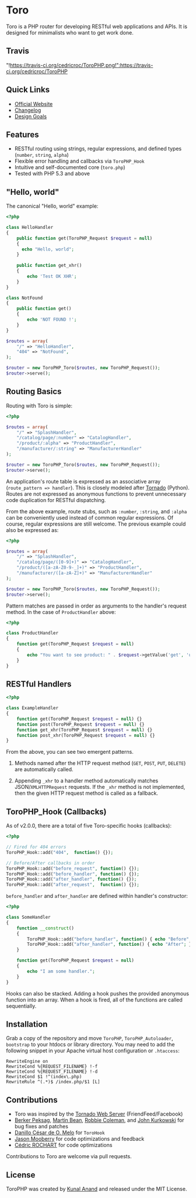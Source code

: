 # Toro

Toro is a PHP router for developing RESTful web applications and APIs. It is designed for minimalists who want to get work done.

## Travis
"!https://travis-ci.org/cedricroc/ToroPHP.png!":https://travis-ci.org/cedricroc/ToroPHP

## Quick Links

- [Official Website](http://toroweb.org)
- [Changelog](https://github.com/anandkunal/ToroPHP/wiki/Changelog)
- [Design Goals](https://github.com/anandkunal/ToroPHP/wiki/Design-Goals)


## Features

- RESTful routing using strings, regular expressions, and defined types (`number`, `string`, `alpha`)
- Flexible error handling and callbacks via `ToroPHP_Hook`
- Intuitive and self-documented core (`toro.php`)
- Tested with PHP 5.3 and above


## "Hello, world"

The canonical "Hello, world" example:

```php
<?php

class HelloHandler
{
    public function get(ToroPHP_Request $request = null)
    {
      echo "Hello, world";
    }
    
    public function get_xhr()
    {
        echo 'Test OK XHR';
    }
}

class NotFound
{
    public function get()
    {
        echo 'NOT FOUND !';
    }
}

$routes = array(
    "/" => "HelloHandler",
    "404" => "NotFound",
);

$router = new ToroPHP_Toro($routes, new ToroPHP_Request());
$router->serve();
```


## Routing Basics

Routing with Toro is simple:

```php
<?php

$routes = array(
    "/" => "SplashHandler",
    "/catalog/page/:number" => "CatalogHandler",
    "/product/:alpha" => "ProductHandler",
    "/manufacturer/:string" => "ManufacturerHandler"
);

$router = new ToroPHP_Toro($routes, new ToroPHP_Request());
$router->serve();
```

An application's route table is expressed as an associative array (`route_pattern => handler`). This is closely modeled after [Tornado](http://tornadoweb.org) (Python). Routes are not expressed as anonymous functions to prevent unnecessary code duplication for RESTful dispatching.

From the above example, route stubs, such as `:number`, `:string`, and `:alpha` can be conveniently used instead of common regular expressions. Of course, regular expressions are still welcome. The previous example could also be expressed as:

```php
<?php

$routes = array(
    "/" => "SplashHandler",
    "/catalog/page/([0-9]+)" => "CatalogHandler",
    "/product/([a-zA-Z0-9-_]+)" => "ProductHandler",
    "/manufacturer/([a-zA-Z]+)" => "ManufacturerHandler"
);

$router = new ToroPHP_Toro($routes, new ToroPHP_Request());
$router->serve();
```

Pattern matches are passed in order as arguments to the handler's request method. In the case of `ProductHandler` above:

```php
<?php

class ProductHandler
{
    function get(ToroPHP_Request $request = null)
    {
        echo "You want to see product: " . $request->getValue('get', 'urlParameter_1');
    }
}
```


## RESTful Handlers

```php
<?php

class ExampleHandler
{
    function get(ToroPHP_Request $request = null) {}
    function post(ToroPHP_Request $request = null) {}
    function get_xhr(ToroPHP_Request $request = null) {}
    function post_xhr(ToroPHP_Request $request = null) {}
}
```

From the above, you can see two emergent patterns.

1. Methods named after the HTTP request method (`GET`, `POST`, `PUT`, `DELETE`) are automatically called.

2. Appending `_xhr` to a handler method automatically matches JSON/`XMLHTTPRequest` requests. If the `_xhr` method is not implemented, then the given HTTP request method is called as a fallback.


## ToroPHP_Hook (Callbacks)

As of v2.0.0, there are a total of five Toro-specific hooks (callbacks):

```php
<?php

// Fired for 404 errors
ToroPHP_Hook::add("404",  function() {});

// Before/After callbacks in order
ToroPHP_Hook::add("before_request", function() {});
ToroPHP_Hook::add("before_handler", function() {});
ToroPHP_Hook::add("after_handler", function() {});
ToroPHP_Hook::add("after_request",  function() {});
```

`before_handler` and `after_handler` are defined within handler's constructor:

```php
<?php

class SomeHandler
{
    function __construct()
    {
        ToroPHP_Hook::add("before_handler", function() { echo "Before"; });
        ToroPHP_Hook::add("after_handler", function() { echo "After"; });
    }

    function get(ToroPHP_Request $request = null)
    {
        echo "I am some handler.";
    }
}
```

Hooks can also be stacked. Adding a hook pushes the provided anonymous function into an array. When a hook is fired, all of the functions are called sequentially.


## Installation

Grab a copy of the repository and move `ToroPHP`, `ToroPHP_Autoloader`, `bootstrap` to your htdocs or library directory. You may need to add the following snippet in your Apache virtual host configuration or `.htaccess`:

    RewriteEngine on
    RewriteCond %{REQUEST_FILENAME} !-f
    RewriteCond %{REQUEST_FILENAME} !-d
    RewriteCond $1 !^(index\.php)
    RewriteRule ^(.*)$ /index.php/$1 [L]


## Contributions

- Toro was inspired by the [Tornado Web Server](http://www.tornadoweb.org) (FriendFeed/Facebook)
- [Berker Peksag](http://berkerpeksag.com), [Martin Bean](http://www.martinbean.co.uk), [Robbie Coleman](http://robbie.robnrob.com), and [John Kurkowski](http://about.me/john.kurkowski) for bug fixes and patches
- [Danillo César de O. Melo](https://github.com/danillos/fire_event/blob/master/Event.php) for `ToroHook`
- [Jason Mooberry](http://jasonmooberry.com) for code optimizations and feedback
- [Cédric ROCHART](http://cedric-rochart.com) for code optimizations

Contributions to Toro are welcome via pull requests.


## License

ToroPHP was created by [Kunal Anand](http://kunalanand.com) and released under the MIT License.
